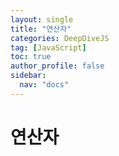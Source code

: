 ```yaml
---
layout: single
title: "연산자"
categories: DeepDiveJS
tag: [JavaScript]
toc: true
author_profile: false
sidebar:
  nav: "docs"
---
```


# 연산자

